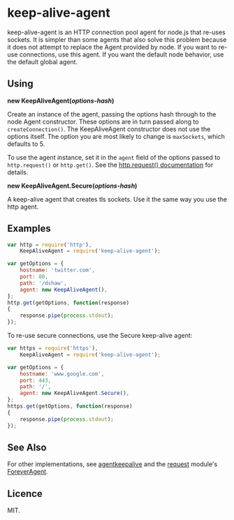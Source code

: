 # keep-alive-agent

keep-alive-agent is an HTTP connection pool agent for node.js that re-uses sockets. It is simpler than some agents that also solve this problem because it does not attempt to replace the Agent provided by node. If you want to re-use connections, use this agent. If you want the default node behavior, use the default global agent.

## Using

__new KeepAliveAgent(*options-hash*)__

Create an instance of the agent, passing the options hash through to the node Agent constructor. These options are in turn passed along to `createConnection()`. The KeepAliveAgent constructor does not use the options itself. The option you are most likely to change is `maxSockets`, which defaults to 5.

To use the agent instance, set it in the `agent` field of the options passed to `http.request()` or `http.get()`. See the [http.request() documentation](http://nodejs.org/api/http.html#http_http_request_options_callback) for details.

__new KeepAliveAgent.Secure(*options-hash*)__

A keep-alive agent that creates tls sockets. Use it the same way you use the http agent.

## Examples

```javascript
var http = require('http'),
    KeepAliveAgent = require('keep-alive-agent');

var getOptions = {
    hostname: 'twitter.com',
    port: 80,
    path: '/dshaw',
    agent: new KeepAliveAgent(),
};
http.get(getOptions, function(response)
{
	response.pipe(process.stdout);
});
```

To re-use secure connections, use the Secure keep-alive agent:

```javascript
var https = require('https'),
    KeepAliveAgent = require('keep-alive-agent');

var getOptions = {
    hostname: 'www.google.com',
    port: 443,
    path: '/',
    agent: new KeepAliveAgent.Secure(),
};
https.get(getOptions, function(response)
{
	response.pipe(process.stdout);
});
```

## See Also

For other implementations, see [agentkeepalive](https://github.com/TBEDP/agentkeepalive) and the [request](https://github.com/mikeal/request) module's [ForeverAgent](https://github.com/mikeal/request/blob/master/forever.js).

## Licence

MIT.
